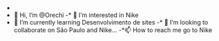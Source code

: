 - 
- 👋 Hi, I’m @Orechi
-* 👀 I’m interested in Nike
- 🌱 I’m currently learning Desenvolvimento de sites
-* 💞️ I’m looking to collaborate on São Paulo and Nike...
-*📫 How to reach me go to Nike

<!---
Orechi/Orechi is a ✨ special ✨ repository because its `README.md` (this file) appears on your GitHub profile.
You can click the Preview link to take a look at your changes.
--->
